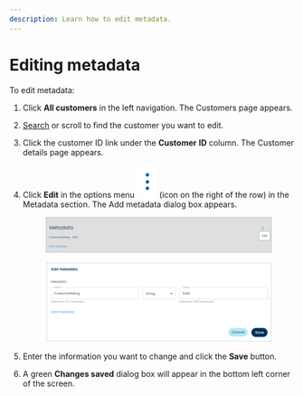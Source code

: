 ```yaml
---
description: Learn how to edit metadata.
---
```


# Editing metadata

To edit metadata:

1. Click **All customers** in the left navigation. The Customers page appears.
2. [Search](../searching-for-customers.md) or scroll to find the customer you want to edit.
3. Click the customer ID link under the **Customer** **ID** column. The Customer details page appears.
4.  Click **Edit** in the options menu <img src="../../../../.gitbook/assets/options.PNG" alt="" data-size="line"> (icon on the right of the row) in the Metadata section. The Add metadata dialog box appears.

    <figure><img src="../../../../.gitbook/assets/1 editing metadata.png" alt=""><figcaption></figcaption></figure>

    <figure><img src="../../../../.gitbook/assets/2 editing metadata.png" alt=""><figcaption></figcaption></figure>
5. Enter the information you want to change and click the **Save** button.
6. A green **Changes saved** dialog box will appear in the bottom left corner of the screen.
